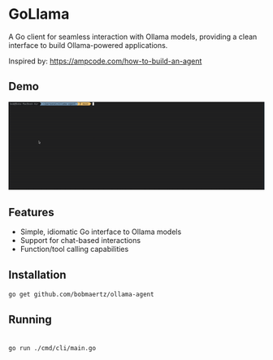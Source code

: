 # GoLlama

A Go client for seamless interaction with Ollama models, providing a clean interface to build Ollama-powered applications.

Inspired by: https://ampcode.com/how-to-build-an-agent

## Demo 

![Demo of GoLlama where the user asks what the weather is like in michigan and Gollama calls a local function tool before responding](docs/demo.gif)
## Features

- Simple, idiomatic Go interface to Ollama models
- Support for chat-based interactions
- Function/tool calling capabilities

## Installation

```bash
go get github.com/bobmaertz/ollama-agent

```

## Running 

```bash 

go run ./cmd/cli/main.go

```